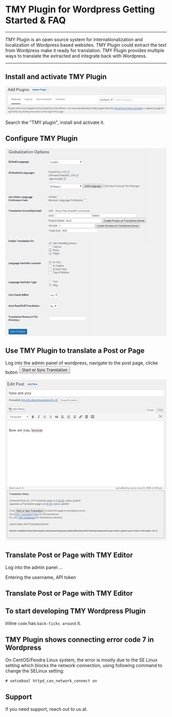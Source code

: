 # TMY Plugin for Wordpress Getting Started & FAQ

----

TMY Plugin is an open source system for internationalization and localization of Wordpress based websites. TMY Plugin could extract the text from Wordpress make it ready for translation. TMY Plugin provides multiple ways to translate the extracted and integrate back with Wordpress.


----

## Install and activate TMY Plugin 

![TMY Plugin Install](https://github.com/tmysoft/tmy-wordpress/blob/master/tmy-addplugin.png "TMY Plugin Install")

Search the "TMY plugin", install and activate it.

## Configure TMY Plugin

![TMY Plugin Setup](https://github.com/tmysoft/tmy-wordpress/blob/master/tmy-setup.png "TMY Plugin Setup")

## Use TMY Plugin to translate a Post or Page

Log into the admin panel of wordpress, navigate to the post page, clicke buton ![TMY Translate Button](https://github.com/tmysoft/tmy-wordpress/blob/master/tmy-translatebutton.png "TMY Translate Button")

![TMY Plugin Setup](https://github.com/tmysoft/tmy-wordpress/blob/master/tmy-page.png "TMY Plugin Setup")

## Translate Post or Page with TMY Editor

Log into the admin panel ...

Entering the username, API token

## Translate Post or Page with TMY Editor

## To start developing TMY Wordpress Plugin
Inline `code` has `back-ticks around` it.

## TMY Plugin shows connecting error code 7 in Wordpress

On CentOS/Feodra Linux system, the error is mostly due to the SE Linux setting which blocks the network connection, using following command to change the SELinux setting:

```
# setsebool httpd_can_network_connect on
```


## Support

If you need support, reach out to us at. 

